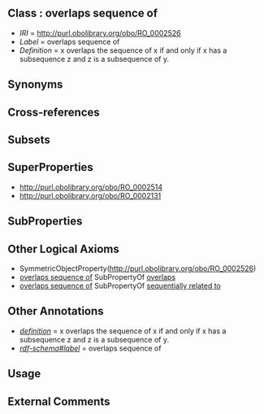 
## Class : overlaps sequence of

 * *IRI* = http://purl.obolibrary.org/obo/RO_0002526
 * *Label* = overlaps sequence of
 * *Definition* = x overlaps the sequence of x if and only if x has a subsequence z and z is a subsequence of y.

## Synonyms


## Cross-references


## Subsets


## SuperProperties

 * <http://purl.obolibrary.org/obo/RO_0002514>
 * <http://purl.obolibrary.org/obo/RO_0002131>

## SubProperties


## Other Logical Axioms

 * SymmetricObjectProperty(<http://purl.obolibrary.org/obo/RO_0002526>)
 * [overlaps sequence of](../../RO/26/RO_0002526.md) SubPropertyOf [overlaps](../../RO/31/RO_0002131.md)
 * [overlaps sequence of](../../RO/26/RO_0002526.md) SubPropertyOf [sequentially related to](../../RO/14/RO_0002514.md)

## Other Annotations

 * *[definition](../../IAO/15/IAO_0000115.md)* = x overlaps the sequence of x if and only if x has a subsequence z and z is a subsequence of y.
 * *[rdf-schema#label](../../el/rdf-schema#label.md)* = overlaps sequence of

## Usage


## External Comments


